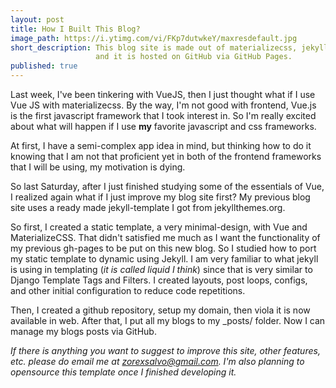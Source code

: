 ```yaml
---
layout: post
title: How I Built This Blog?
image_path: https://i.ytimg.com/vi/FKp7dutwkeY/maxresdefault.jpg
short_description: This blog site is made out of materializecss, jekyll, a bit of vue.js
                   and it is hosted on GitHub via GitHub Pages.
published: true
---
```

Last week, I've been tinkering with VueJS, then I just thought what if I use Vue JS with
materializecss. By the way, I'm not good with frontend, Vue.js is the first javascript
framework that I took interest in. So I'm really excited about what will happen if I
use __my__ favorite javascript and css frameworks.

At first, I have a semi-complex app idea in mind, but thinking how to do it knowing that
I am not that proficient yet in both of the frontend frameworks that I will be using, my
motivation is dying.

So last Saturday, after I just finished studying some of the essentials of Vue, I realized
again what if I just improve my blog site first? My previous blog site uses a ready
made jekyll-template I got from jekyllthemes.org.

So first, I created a static template, a very minimal-design, with Vue and MaterializeCSS.
That didn't satisfied me much as I want the functionality of my previous gh-pages to be put
on this new blog. So I studied how to port my static template to dynamic using Jekyll. I am
very familiar to what jekyll is using in templating (*it is called liquid I think*) since
that is very similar to Django Template Tags and Filters. I created layouts, post loops,
configs, and other initial configuration to reduce code repetitions.

Then, I created a github repository, setup my domain, then viola it is now available
in web. After that, I put all my blogs to my \_posts/ folder. Now I can manage my
blogs posts via GitHub.



*If there is anything you want to suggest to improve this site, other features, etc. please do
email me at zorexsalvo@gmail.com. I'm also planning to opensource this template once I finished
developing it.*
